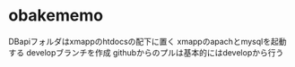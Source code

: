 # obakememo
DBapiフォルダはxmappのhtdocsの配下に置く
xmappのapachとmysqlを起動する
developブランチを作成
githubからのプルは基本的にはdevelopから行う
